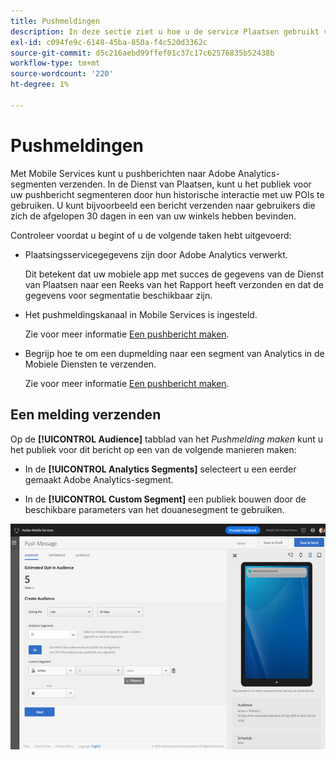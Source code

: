 ```yaml
---
title: Pushmeldingen
description: In deze sectie ziet u hoe u de service Plaatsen gebruikt voor pushberichten.
exl-id: c094fe9c-6148-45ba-850a-f4c520d3362c
source-git-commit: d5c216aebd99ffef01c37c17c62576835b52438b
workflow-type: tm+mt
source-wordcount: '220'
ht-degree: 1%

---
```


# Pushmeldingen

Met Mobile Services kunt u pushberichten naar Adobe Analytics-segmenten verzenden. In de Dienst van Plaatsen, kunt u het publiek voor uw pushbericht segmenteren door hun historische interactie met uw POIs te gebruiken. U kunt bijvoorbeeld een bericht verzenden naar gebruikers die zich de afgelopen 30 dagen in een van uw winkels hebben bevinden.

Controleer voordat u begint of u de volgende taken hebt uitgevoerd:

* Plaatsingsservicegegevens zijn door Adobe Analytics verwerkt.

  Dit betekent dat uw mobiele app met succes de gegevens van de Dienst van Plaatsen naar een Reeks van het Rapport heeft verzonden en dat de gegevens voor segmentatie beschikbaar zijn.

* Het pushmeldingskanaal in Mobile Services is ingesteld.

  Zie voor meer informatie [Een pushbericht maken](https://experienceleague.adobe.com/docs/discontinued/using/mobile-services.html).

* Begrijp hoe te om een dupmelding naar een segment van Analytics in de Mobiele Diensten te verzenden.

  Zie voor meer informatie [Een pushbericht maken](https://experienceleague.adobe.com/docs/discontinued/using/mobile-services.html).

## Een melding verzenden

Op de **[!UICONTROL Audience]** tabblad van het *Pushmelding maken* kunt u het publiek voor dit bericht op een van de volgende manieren maken:

* In de **[!UICONTROL Analytics Segments]** selecteert u een eerder gemaakt Adobe Analytics-segment.

* In de **[!UICONTROL Custom Segment]** een publiek bouwen door de beschikbare parameters van het douanesegment te gebruiken.

![instellen van een pushbericht](/help/assets/push-set-up.png)

